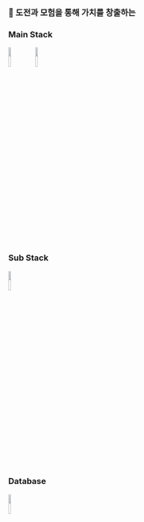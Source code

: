 ### 🤗 도전과 모험을 통해 가치를 창출하는


### Main Stack
<code><img width="10%" src="https://www.vectorlogo.zone/logos/java/java-ar21.svg"></code>
<code><img width="10%" src="https://www.vectorlogo.zone/logos/springio/springio-ar21.svg"></code>
### Sub Stack
<code><img width="10%" src="https://www.vectorlogo.zone/logos/javascript/javascript-horizontal.svg"></code>

### Database
<code><img width="10%" src="https://www.vectorlogo.zone/logos/mysql/mysql-ar21.svg"></code>

<!-- 
### 최근 2주동안 이정도 개발했어요
[![devksh930's wakatime stats](https://github-readme-stats.vercel.app/api/wakatime?username=devksh930)](https://wakatime.com/@devksh930)
 -->
